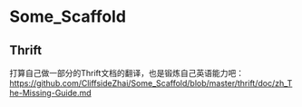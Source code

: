 # Some_Scaffold
## Thrift
打算自己做一部分的Thrift文档的翻译，也是锻炼自己英语能力吧：https://github.com/CliffsideZhai/Some_Scaffold/blob/master/thrift/doc/zh_The-Missing-Guide.md
